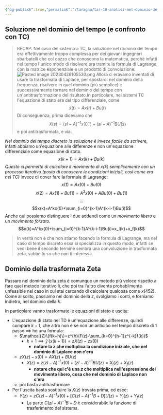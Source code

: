 ```yaml
---
{"dg-publish":true,"permalink":"/taragna/tar-10-analisi-nel-dominio-del-tempo-e-della-trasformata-zeta-di-sistemi-dinamici-lti-td/"}
---
```


## Soluzione nel dominio del tempo (e confronto con TC)
>RECAP: Nel caso del sistema a TC, la soluzione nel dominio del tempo era effettivamente troppo complessa per dei giovani ingegneri sbarbatelli che col cazzo che conoscono la matematica, perchè infatti nel tempo l'unico modo di risolvere era tramite la formula di Lagrange, con la matrice esponenziale e un prodotto di convoluzione: ![Pasted image 20230426105530.png](/img/user/img/Pasted%20image%2020230426105530.png)
Allora ci eravamo inventati di usare la trasformata di Laplace, per spostarci nel dominio della frequenza, risolvere in quel dominio (più semplice) e successivamente tornare nel dominio del tempo con un'antitrasformazione del risultato.In particolare, nei sistemi TC l'equazione di stato era del tipo differenziale, come $$\dot{x}(t)=Ax(t)+Bu(t)$$
Di conseguenza, prima dicevamo che $$X(s)=(sI-A)^{-1}x(0^-)+(sI-A)^{-1}BU(s)$$ e poi antitrasformata, e via.

*Nel dominio del tempo discreto la soluzione è invece facile da scrivere*, infatti abbiamo un'equazione alle differenze e non un'equazione differenziale come equazione di stato.
$$x(k+1)=Ax(k)+Bu(k)$$
*Questo ci permette di calcolare il movimento di $x(k)$ semplicemente con un processo iterativo (posto di conoscere le condizioni iniziali, così come era nel TC)* invece di dover fare la formula di Lagrange:
$$x(1)=Ax(0)+Bu(0)$$
$$x(2)=Ax(1)+Bu(1)=A^2x(0)+ABu(0)+Bu(1)$$
$$...$$
$$x(k)=A^kx(0)+\sum_{i=0}^{k-1}A^{k-i-1}Bu(i)$$
Anche qui possiamo distinguere i due addendi come un *movimento libero* e un *movimento forzato*.
$$x(k)=A^kx(0)+\sum_{i=0}^{k-1}A^{k-i-1}Bu(i)=x_l(k)+x_f(k)$$
>In verità non è che non stiamo facendo la formula di Lagrange, ma nel caso di tempo discreto essa si specializza in questo modo, infatti se vedi bene il secondo termine sembra una convoluzione in trasformata zeta, vabbè lo so che non ti interessa.

## Dominio della trasformata Zeta
Passare nel dominio della zeta è comunque un metodo più veloce rispetto a fare quel metodo iterativo lì, che poi tra l'altro diventa probabilmente unfeasible nel caso in cui stai cercando di calcolare qualcosa come $x(452)$.
Come al solito, passiamo nel dominio della $z$, svolgiamo i conti, e torniamo indietro, nel dominio della $k$.

In particolare vanno trasformate le equazioni di stato e uscita:
- L'equazione di stato nel TD è un'equazione alle differenze, quindi compare $k+1$, che altro non è se non un anticipo nel tempo discreto di $1$ passo $\implies$ ho una formula:
	-  $\mathcal{Z}\{f(k+h)\}=z^{h}(F(z)-\sum_{k=0}^{h-1}z^{-k}f(k))$
		- $h=1\implies\mathcal{Z}\{x(k+1)\}=zX(z)-zx(0)$
			- **notare la $z$ che moltiplica la condizione iniziale, che nel dominio di Laplace non c'era**
	- $zX(z)-x(0)=AX(z)+BU(z)$
		- $X(z)=z(zI-A)^{-1}x(0)+(zI-A)^{-1}BU(z)=X_l(z)+X_f(z)$
			- **notare che qui c'è una $z$ che moltiplica nell'espressione del movimento libero, cosa che nel dominio di Laplace non c'era** 
	- poi basta antitrasformare
- Per l'uscita basta sostituire la $X(z)$ trovata prima, ed esce:
	- $Y(z)=zC(zI-A)^{-1}x(0)+[C(zI-A)^{-1}B+D]U(z)=Y_l(z)+Y_f(z)$
		- La parte $C(zI-A)^{-1}B+D$ è considerabile la funzione di trasferimento del sistema.